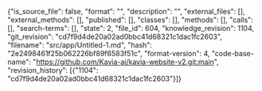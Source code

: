 {"is_source_file": false, "format": "", "description": "", "external_files": [], "external_methods": [], "published": [], "classes": [], "methods": [], "calls": [], "search-terms": [], "state": 2, "file_id": 604, "knowledge_revision": 1104, "git_revision": "cd7f9d4de20a02ad0bbc41d68321c1dac1fc2603", "filename": "src/app/Untitled-1.md", "hash": "2e2498461f25b062226bf89f6583f51c", "format-version": 4, "code-base-name": "https://github.com/Kavia-ai/kavia-website-v2.git:main", "revision_history": [{"1104": "cd7f9d4de20a02ad0bbc41d68321c1dac1fc2603"}]}